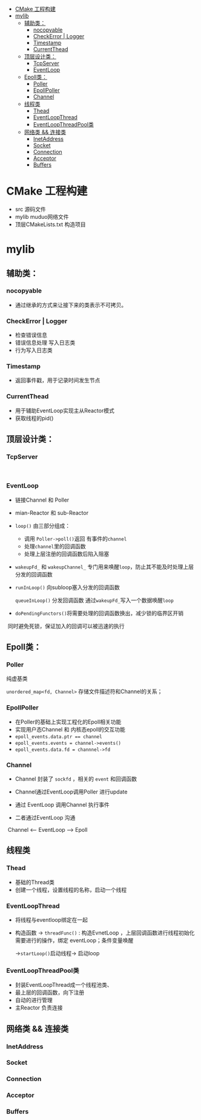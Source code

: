 - [CMake 工程构建](#cmake-工程构建)
- [mylib](#mylib)
  - [辅助类：](#辅助类)
    - [nocopyable](#nocopyable)
    - [CheckError | Logger](#checkerror--logger)
    - [Timestamp](#timestamp)
    - [CurrentThead](#currentthead)
  - [顶层设计类：](#顶层设计类)
    - [TcpServer](#tcpserver)
    - [EventLoop](#eventloop)
  - [Epoll类：](#epoll类)
    - [Poller](#poller)
    - [EpollPoller](#epollpoller)
    - [Channel](#channel)
  - [线程类](#线程类)
    - [Thead](#thead)
    - [EventLoopThread](#eventloopthread)
    - [EventLoopThreadPool类](#eventloopthreadpool类)
  - [网络类 && 连接类](#网络类--连接类)
    - [InetAddress](#inetaddress)
    - [Socket](#socket)
    - [Connection](#connection)
    - [Acceptor](#acceptor)
    - [Buffers](#buffers)

# CMake 工程构建

- src 源码文件
- mylib muduo网络文件
- 顶层CMakeLists.txt 构造项目





# mylib

## 辅助类：

### nocopyable

- 通过继承的方式来让接下来的类表示不可拷贝。

### CheckError | Logger

- 检查错误信息
- 错误信息处理 写入日志类
- 行为写入日志类

### Timestamp

- 返回事件戳，用于记录时间发生节点

### CurrentThead

- 用于辅助EventLoop实现主从Reactor模式
- 获取线程的pid()



## 顶层设计类：

### TcpServer 

​			

### EventLoop

- 链接Channel 和 Poller

- mian-Reactor 和 sub-Reactor

- `loop()` 由三部分组成：

  - 调用 `Poller->poll()`返回 有事件的`channel`
  - 处理`channel`里的回调函数
  - 处理上层注册的回调函数后陷入阻塞

- `wakeupFd_` 和 `wakeupChannel_`  专门用来唤醒`loop`，防止其不能及时处理上层分发的回调函数

- `runInLoop()` 向subloop塞入分发的回调函数

  `queueInLoop()` 分发回调函数 通过`wakeupFd_`写入一个数据唤醒`loop`

- `doPendingFunctors()`将需要处理的回调函数换出，减少锁的临界区开销

​		同时避免死锁，保证加入的回调可以被迅速的执行

## Epoll类：

### Poller

纯虚基类

`unordered_map<fd, Channel>` 存储文件描述符和Channel的关系；

### EpollPoller

- 在Poller的基础上实现工程化的Epoll相关功能
- 实现用户态Channel 和 内核态epoll的交互功能
- `epoll_events.data.ptr == channel`
- `epoll_events.events = channel->events()`
- `epoll_events.data.fd = channnel->fd`

### Channel

-  Channel 封装了 `sockfd` ，相关的 `event` 和回调函数
-  Channel通过EventLoop调用Poller 进行update

-  通过 EventLoop 调用Channel 执行事件

-  二者通过EventLoop 沟通

​          Channel <-- EventLoop --> Epoll



## 线程类

### Thead

- 基础的Thread类
- 创建一个线程，设置线程的名称，启动一个线程

### EventLoopThread

- 将线程与eventloop绑定在一起

- 构造函数 -> `threadFunc()` : 构造EvnetLoop ，上层回调函数进行线程初始化需要进行的操作，绑定 eventLoop；条件变量唤醒

  ->`startLoop()`启动线程-> 启动loop

### EventLoopThreadPool类

- 封装EventLoopThread成一个线程池类、
- 最上层的回调函数，向下注册
- 自动的进行管理
- 主Reactor 负责连接



## 网络类 && 连接类 

### InetAddress



###  Socket



### Connection



### Acceptor



### Buffers



